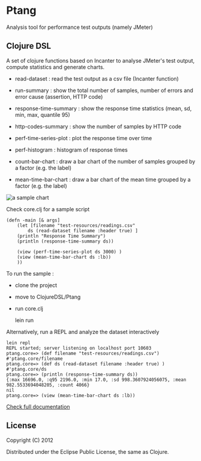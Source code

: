 Ptang
=====

Analysis tool for performance test outputs (namely JMeter)

Clojure DSL
-----------
A set of clojure functions based on Incanter to analyse JMeter's test output, compute statistics and generate charts. 

* read-dataset : read the test output as a csv file (Incanter function)

* run-summary : show the total number of samples, number of errors and error cause (assertion, HTTP code)
* response-time-summary : show the response time statistics (mean, sd, min, max, quantile 95)
* http-codes-summary : show the number of samples by HTTP code

* perf-time-series-plot : plot the response time over time
* perf-histogram : histogram of response times
* count-bar-chart : draw a bar chart of the number of samples grouped by a factor (e.g. the label)
* mean-time-bar-chart : draw a bar chart of the mean time grouped by a factor (e.g. the label)

![a sample chart](https://github.com/cfalguiere/Ptang/wiki/PtangDSLClojure/images/ResponseTimeOverTime.png)

Check core.clj for a sample script

	(defn -main [& args]
  		(let [filename "test-resources/readings.csv"
			ds (read-dataset filename :header true) ]
    	(println "Response Time Summary")
    	(println (response-time-summary ds))
    	
    	(view (perf-time-series-plot ds 3000) )
    	(view (mean-time-bar-chart ds :lb))
    	))

To run the sample :
* clone the project
* move to ClojureDSL/Ptang
* run core.clj

	lein run

Alternatively, run a REPL and analyze the dataset interactively

	lein repl
	REPL started; server listening on localhost port 10603
	ptang.core=> (def filename "test-resources/readings.csv")
	#'ptang.core/filename
	ptang.core=> (def ds (read-dataset filename :header true) )
	#'ptang.core/ds
	ptang.core=> (println (response-time-summary ds))
	{:max 16696.0, :q95 2196.0, :min 17.0, :sd 998.3607924056075, :mean 982.5533694048205, :count 4066}
	nil
	ptang.core=> (view (mean-time-bar-chart ds :lb))
	
[Check full documentation](https://github.com/cfalguiere/Ptang/wiki/PtangDSLClojure)

License
-------

Copyright (C) 2012 

Distributed under the Eclipse Public License, the same as Clojure.
